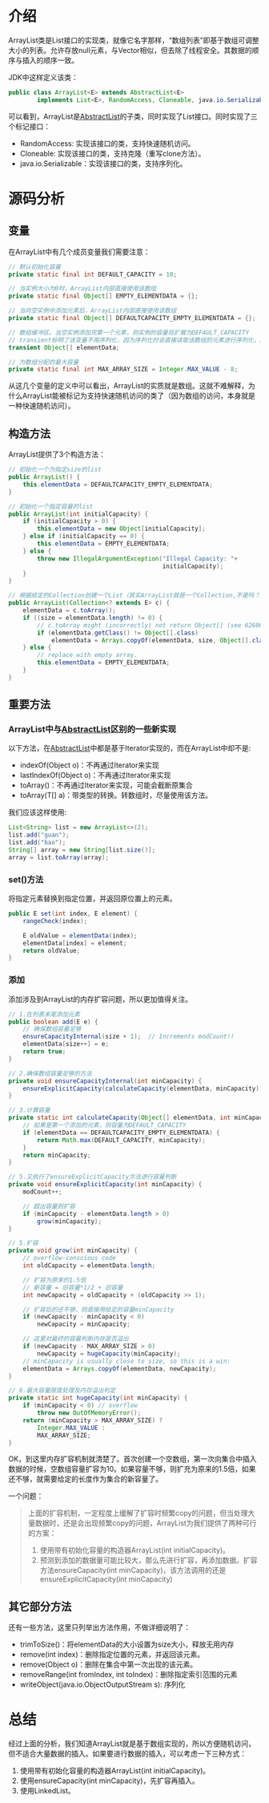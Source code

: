 # 介绍
ArrayList类是List接口的实现类，就像它名字那样，“数组列表”即基于数组可调整大小的列表。允许存放null元素，与Vector相似，但去除了线程安全。其数据的顺序与插入的顺序一致。

JDK中这样定义该类：
```java
public class ArrayList<E> extends AbstractList<E>
        implements List<E>, RandomAccess, Cloneable, java.io.Serializable

```
可以看到，ArrayList是[AbstractList](/java/util/c_AbstractList.md)的子类，同时实现了List接口。同时实现了三个标记接口：
- RandomAccess: 实现该接口的类，支持快速随机访问。
- Cloneable: 实现该接口的类，支持克隆（重写clone方法）。
- java.io.Serializable：实现该接口的类，支持序列化。

# 源码分析
## 变量
在ArrayList中有几个成员变量我们需要注意：
```java
// 默认初始化容量
private static final int DEFAULT_CAPACITY = 10;

// 当实例大小为0时，ArrayList内部直接使用该数组
private static final Object[] EMPTY_ELEMENTDATA = {};

// 当向空实例中添加元素后，ArrayList内部直接使用该数组
private static final Object[] DEFAULTCAPACITY_EMPTY_ELEMENTDATA = {};

// 数组缓冲区。当空实例添加完第一个元素，则实例的容量将扩展为DEFAULT_CAPACITY
// transient标明了该变量不用序列化，因为序列化时会直接读取该数组的元素进行序列化，所以就不用序列化该变量了，可参考ArrayList中的writeObject()方法
transient Object[] elementData;

// 为数组分配的最大容量
private static final int MAX_ARRAY_SIZE = Integer.MAX_VALUE - 8;
```

从这几个变量的定义中可以看出，ArrayList的实质就是数组。这就不难解释，为什么ArrayList能被标记为支持快速随机访问的类了（因为数组的访问，本身就是一种快速随机访问）。

## 构造方法
ArrayList提供了3个构造方法：
```java
// 初始化一个为指定size的list
public ArrayList() {
    this.elementData = DEFAULTCAPACITY_EMPTY_ELEMENTDATA;
}

// 初始化一个指定容量的list
public ArrayList(int initialCapacity) {
    if (initialCapacity > 0) {
        this.elementData = new Object[initialCapacity];
    } else if (initialCapacity == 0) {
        this.elementData = EMPTY_ELEMENTDATA;
    } else {
        throw new IllegalArgumentException("Illegal Capacity: "+
                                           initialCapacity);
    }
}

// 根据给定的Collection创建一个List（其实ArrayList就是一个Collection,不是吗？）
public ArrayList(Collection<? extends E> c) {
    elementData = c.toArray();
    if ((size = elementData.length) != 0) {
        // c.toArray might (incorrectly) not return Object[] (see 6260652)
        if (elementData.getClass() != Object[].class)
            elementData = Arrays.copyOf(elementData, size, Object[].class);
    } else {
        // replace with empty array.
        this.elementData = EMPTY_ELEMENTDATA;
    }
}

```

## 重要方法

### ArrayList中与[AbstractList](/java/util/c_AbstractList.md)区别的一些新实现
以下方法，在[AbstractList](/java/util/c_AbstractList.md)中都是基于Iterator实现的，而在ArrayList中却不是:
- indexOf(Object o)：不再通过Iterator来实现
- lastIndexOf(Object o)：不再通过Iterator来实现
- toArray()：不再通过Iterator来实现，可能会截断原集合
- toArray(T[] a)：带类型的转换。转数组时，尽量使用该方法。

我们应该这样使用:
```java
List<String> list = new ArrayList<>(2);
list.add("guan");
list.add("bao");
String[] array = new String[list.size()];
array = list.toArray(array);
```

### set()方法
将指定元素替换到指定位置，并返回原位置上的元素。
```java
public E set(int index, E element) {
    rangeCheck(index);

    E oldValue = elementData(index);
    elementData[index] = element;
    return oldValue;
}
```
### 添加
添加涉及到ArrayList的内存扩容问题，所以更加值得关注。
```java
// 1.在列表末尾添加元素
public boolean add(E e) {
    // 确保数组容量足够
    ensureCapacityInternal(size + 1);  // Increments modCount!!
    elementData[size++] = e;
    return true;
}

// 2.确保数组容量足够的方法
private void ensureCapacityInternal(int minCapacity) {
    ensureExplicitCapacity(calculateCapacity(elementData, minCapacity));
}

// 3.计算容量
private static int calculateCapacity(Object[] elementData, int minCapacity) {
    // 如果是第一个添加的元素，则容量为DEFAULT_CAPACITY
    if (elementData == DEFAULTCAPACITY_EMPTY_ELEMENTDATA) {
        return Math.max(DEFAULT_CAPACITY, minCapacity);
    }
    return minCapacity;
}

// 5.又执行了ensureExplicitCapacity方法进行容量判断
private void ensureExplicitCapacity(int minCapacity) {
    modCount++;

    // 超出容量则扩容
    if (minCapacity - elementData.length > 0)
        grow(minCapacity);
}

// 5.扩容
private void grow(int minCapacity) {
    // overflow-conscious code
    int oldCapacity = elementData.length;

    // 扩容为原来的1.5倍
    // 新容量 = 旧容量*1/2 + 旧容量
    int newCapacity = oldCapacity + (oldCapacity >> 1);

    // 扩容后的还不够，则直接用给定的容量minCapacity
    if (newCapacity - minCapacity < 0)
        newCapacity = minCapacity;

    // 这里对最终的容量判断内存是否溢出
    if (newCapacity - MAX_ARRAY_SIZE > 0)
        newCapacity = hugeCapacity(minCapacity);
    // minCapacity is usually close to size, so this is a win:
    elementData = Arrays.copyOf(elementData, newCapacity);
}

// 6.最大容量限度处理及内存溢出判定
private static int hugeCapacity(int minCapacity) {
    if (minCapacity < 0) // overflow
        throw new OutOfMemoryError();
    return (minCapacity > MAX_ARRAY_SIZE) ?
        Integer.MAX_VALUE :
        MAX_ARRAY_SIZE;
}
```
OK，到这里内存扩容机制就清楚了。首次创建一个空数组，第一次向集合中插入数据的时候，空数组容量扩容为10。如果容量不够，则扩充为原来的1.5倍，如果还不够，就需要给定的长度作为集合的新容量了。

一个问题：
> 上面的扩容机制，一定程度上缓解了扩容时频繁copy的问题，但当处理大量数据时，还是会出现频繁copy的问题，ArrayList为我们提供了两种可行的方案：
> 1. 使用带有初始化容量的构造器ArrayList(int initialCapacity)。
> 2. 预测到添加的数据量可能比较大，那么先进行扩容，再添加数据。扩容方法ensureCapacity(int minCapacity)，该方法调用的还是ensureExplicitCapacity(int minCapacity)

## 其它部分方法
还有一些方法，这里只列举出方法作用，不做详细说明了：
- trimToSize()：将elementData的大小设置为size大小，释放无用内存
- remove(int index)：删除指定位置的元素，并返回该元素。
- remove(Object o)：删除在集合中第一次出现的该元素。
- removeRange(int fromIndex, int toIndex)：删除指定索引范围的元素
- writeObject(java.io.ObjectOutputStream s): 序列化

# 总结
经过上面的分析，我们知道ArrayList就是基于数组实现的，所以方便随机访问，但不适合大量数据的插入。如果要进行数据的插入，可以考虑一下三种方式：
1. 使用带有初始化容量的构造器ArrayList(int initialCapacity)。
2. 使用ensureCapacity(int minCapacity)，先扩容再插入。
3. 使用LinkedList。
